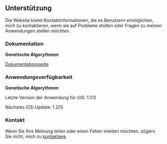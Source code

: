 ## Unterstützung

Die Website bietet Kontaktinformationen, die es Benutzern ermöglichen, mich zu kontaktieren, wenn sie auf Probleme stoßen oder Fragen zu meinen Anwendungen stellen möchten.

### Dokumentation

**Genetische Algorythmen**

[Dokumentationsseite](https://www.taketechease.com/optfinder/genetic-algorithms.html)

### Anwendungsverfügbarkeit

**Genetische Algorythmen**

  Letzte Version der Anwendung für iOS: 1.1(1)

  Nächstes iOS-Update: 1.2(1)
   
### Kontakt

Wenn Sie Ihre Meinung teilen oder einen Fehler melden möchten, zögern Sie nicht, mich zu [kontaktiere](mailto:i.d.kosinska@gmail.com).
